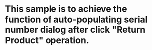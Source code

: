 
# This sample is to achieve the function of auto-populating serial number dialog after click "Return Product" operation.
